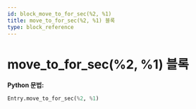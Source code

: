 ```yaml
---
id: block_move_to_for_sec(%2, %1)
title: move_to_for_sec(%2, %1) 블록
type: block_reference
---
```


# move_to_for_sec(%2, %1) 블록

**Python 문법:**
```python
Entry.move_to_for_sec(%2, %1)
```

